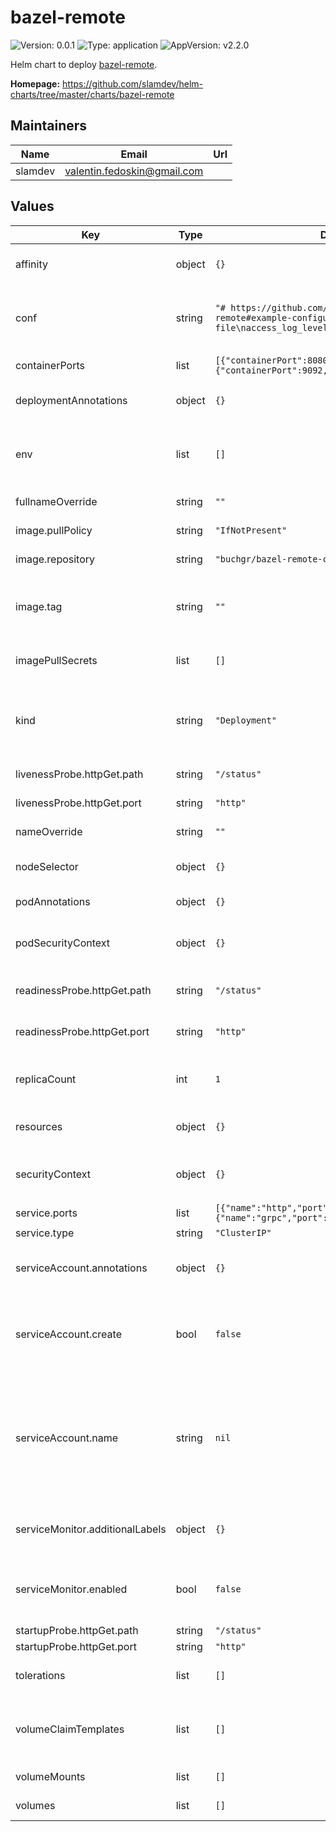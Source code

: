 # bazel-remote

![Version: 0.0.1](https://img.shields.io/badge/Version-0.0.1-informational?style=flat-square) ![Type: application](https://img.shields.io/badge/Type-application-informational?style=flat-square) ![AppVersion: v2.2.0](https://img.shields.io/badge/AppVersion-v2.2.0-informational?style=flat-square)

Helm chart to deploy [bazel-remote](https://github.com/buchgr/bazel-remote).

**Homepage:** <https://github.com/slamdev/helm-charts/tree/master/charts/bazel-remote>

## Maintainers

| Name | Email | Url |
| ---- | ------ | --- |
| slamdev | valentin.fedoskin@gmail.com |  |

## Values

| Key | Type | Default | Description |
|-----|------|---------|-------------|
| affinity | object | `{}` | affinity for scheduler pod assignment |
| conf | string | `"# https://github.com/buchgr/bazel-remote#example-configuration-file\naccess_log_level: none\ndir: /cache"` | bazel-remote config to provision inside of the container |
| containerPorts | list | `[{"containerPort":8080,"name":"http"},{"containerPort":9092,"name":"grpc"}]` | ports exposed by container |
| deploymentAnnotations | object | `{}` | annotations to add to the deployment |
| env | list | `[]` | additional environment variables for the deployment |
| fullnameOverride | string | `""` | full name of the chart. |
| image.pullPolicy | string | `"IfNotPresent"` | image pull policy |
| image.repository | string | `"buchgr/bazel-remote-cache"` | image repository |
| image.tag | string | `""` | image tag (chart's appVersion value will be used if not set) |
| imagePullSecrets | list | `[]` | image pull secret for private images |
| kind | string | `"Deployment"` | resource type to operate bazel-remote, can be StatefulSet or Deployment |
| livenessProbe.httpGet.path | string | `"/status"` | path for liveness probe |
| livenessProbe.httpGet.port | string | `"http"` | port for liveness probe |
| nameOverride | string | `""` | override name of the chart |
| nodeSelector | object | `{}` | node for scheduler pod assignment |
| podAnnotations | object | `{}` | annotations to add to the pod |
| podSecurityContext | object | `{}` | specifies security settings for a pod |
| readinessProbe.httpGet.path | string | `"/status"` | path for readiness probe |
| readinessProbe.httpGet.port | string | `"http"` | port for readiness probe |
| replicaCount | int | `1` | number of replicas for bazel-remote deployment. |
| resources | object | `{}` | custom resource configuration |
| securityContext | object | `{}` | specifies security settings for a container |
| service.ports | list | `[{"name":"http","port":80,"targetPort":"http"},{"name":"grpc","port":9092,"targetPort":"grpc"}]` | service ports |
| service.type | string | `"ClusterIP"` | service type |
| serviceAccount.annotations | object | `{}` | annotations to add to the service account |
| serviceAccount.create | bool | `false` | specifies whether a service account should be created |
| serviceAccount.name | string | `nil` | the name of the service account to use; if not set and create is true, a name is generated using the fullname template |
| serviceMonitor.additionalLabels | object | `{}` | additional labels for service monitor |
| serviceMonitor.enabled | bool | `false` | ServiceMonitor CRD is created for a prometheus operator |
| startupProbe.httpGet.path | string | `"/status"` |  |
| startupProbe.httpGet.port | string | `"http"` |  |
| tolerations | list | `[]` | tolerations for scheduler pod assignment |
| volumeClaimTemplates | list | `[]` | volume claim templates; used only when 'kind: StatefulSet' |
| volumeMounts | list | `[]` | additional volume mounts |
| volumes | list | `[]` | additional volumes |
